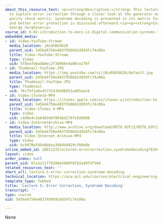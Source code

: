 ```yaml
---
about_this_resource_text: <p><strong>Description:</strong> This lecture continues
  to explore error correction through a closer look at the generator matrix and the
  parity check matrix. Syndrome decoding is presented in its matrix form by example,
  and better error protection is discussed afterward.</p><p><strong>Instructor:</strong>
  George Verghese</p>
course_id: 6-02-introduction-to-eecs-ii-digital-communication-systems-fall-2012
embedded_media:
- id: Video-YouTube-Stream
  media_location: jNzdhBVU620
  parent_uid: 545bd4750e4837950b92dd59fc74c06a
  title: Video-YouTube-Stream
  type: Video
  uid: 5f8eafe8adb6ec2f3d966e4a08ce276f
- id: Thumbnail-YouTube-JPG
  media_location: https://img.youtube.com/vi/jNzdhBVU620/default.jpg
  parent_uid: 545bd4750e4837950b92dd59fc74c06a
  title: Thumbnail-YouTube-JPG
  type: Thumbnail
  uid: 76cf9f2a0a45731435b96851ad95aec6
- id: Video-iTunesU-MP4
  media_location: https://itunes.apple.com/us/itunes-u/introduction-to-eecs-ii-digital/id835987738
  parent_uid: 545bd4750e4837950b92dd59fc74c06a
  title: Video-iTunes U-MP4
  type: Video
  uid: c4d9e4c3ab483ddf064bd278fe928988
- id: Video-InternetArchive-MP4
  media_location: http://www.archive.org/download/MIT6.02F12/MIT6_02F12_lec05_300k.mp4
  parent_uid: 545bd4750e4837950b92dd59fc74c06a
  title: Video-Internet Archive-MP4
  type: Video
  uid: bc9970af89a0b0aa386dd4929cf60ddb
inline_embed_id: 18011225lecture5:errorcorrection,syndromedecoding76104835
layout: video
order_index: null
parent_uid: 67a3221779280e5909f6f82a49f4f504
related_resources_text: ''
short_url: lecture-5-error-correction-syndrome-decoding
technical_location: https://ocw.mit.edu/courses/electrical-engineering-and-computer-science/6-02-introduction-to-eecs-ii-digital-communication-systems-fall-2012/lecture-videos/lecture-5-error-correction-syndrome-decoding
template_type: Tabbed
title: 'Lecture 5: Error Correction, Syndrome Decoding'
transcript: ''
type: course
uid: 545bd4750e4837950b92dd59fc74c06a

---
```

None